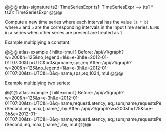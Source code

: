 @@@ atlas-signature
ts2: TimeSeriesExpr
ts1: TimeSeriesExpr
-->
(ts1 * ts2): TimeSeriesExpr
@@@

Compute a new time series where each interval has the value `(a * b)` where `a`
and `b` are the corresponding intervals in the input time series. `NaN`s in a series
when other series are present are treated as `1`.

Example multiplying a constant:

@@@ atlas-example { hilite=:mul }
Before: /api/v1/graph?w=200&h=125&no_legend=1&s=e-3h&e=2012-01-01T07:00&tz=UTC&l=0&q=name,sps,:eq
After: /api/v1/graph?w=200&h=125&no_legend=1&s=e-3h&e=2012-01-01T07:00&tz=UTC&l=0&q=name,sps,:eq,1024,:mul
@@@

Example multiplying two series:

@@@ atlas-example { hilite=:mul }
Before: /api/v1/graph?w=200&h=125&s=e-3h&e=2012-01-01T07:00&tz=UTC&l=0&q=name,requestLatency,:eq,:sum,name,requestsPerSecond,:eq,:max,(,name,),:by
After: /api/v1/graph?w=200&h=125&s=e-3h&e=2012-01-01T07:00&tz=UTC&l=0&q=name,requestLatency,:eq,:sum,name,requestsPerSecond,:eq,:max,(,name,),:by,:mul
@@@